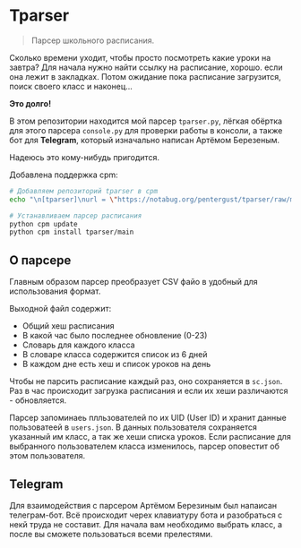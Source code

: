 # Tparser

> Парсер школьного расписания.

Сколько времени уходит, чтобы просто посмотреть какие уроки на завтра?
Для начала нужно найти ссылку на расписание, хорошо. если она лежит в закладках.
Потом ожидание пока расписание загрузится, поиск своего класс и наконец...

**Это долго!**

В этом репозитории находится мой парсер `tparser.py`,
лёгкая обёртка для этого парсера `console.py` для проверки работы в консоли,
а также бот для **Telegram**, который изначально написан Артёмом Березеным.

Надеюсь это кому-нибудь пригодится.

Добавлена поддержка cpm:

```sh
# Добавляем репозиторий tparser в cpm
echo "\n[tparser]\nurl = \"https://notabug.org/pentergust/tparser/raw/master/\"" >> cpm_data/repositories.toml

# Устанавливаем парсер расписания
python cpm update
python cpm install tparser/main
```

## О парсере

Главным образом парсер преобразует CSV файо в удобный для использования формат.

Выходной файл содержит:

- Общий хеш расписания
- В какой час было последнее обновление (0-23)
- Словарь для каждого класса
- В словаре класса содержится список из 6 дней
- В каждом дне есть хеш и список уроков на день

Чтобы не парсить расписание каждый раз, оно сохраняется в `sc.json`.
Раз в час происходит загрузка расписания и если их хеши различаются - обновляется.

Парсер запоминаеь плльзователей по их UID (User ID) и хранит данные пользоватеей в `users.json`.
В данных пользователя сохраняется указанный им класс, а так же хеши списка уроков.
Если расписание для выбранного пользователем класса изменилось, парсер оповестит об этом пользователя.

## Telegram

Для взаимодействия с парсером Артёмом Березиным был напаисан телеграм-бот.
Всё происходит черех клавиатуру бота и разобраться с некй труда не составит.
Для начала вам необходимо выбрать класс, а после вы сможете пользоваться всеми прелестями.
